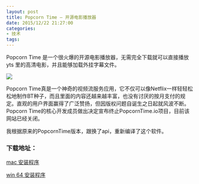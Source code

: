 ```yaml
---
layout: post
title: Popcorn Time – 开源电影播放器
date: 2015/12/22 21:27:00
categories: 
- 技术
tags: 
---
```


Popcorn Time 是一个很火爆的开源电影播放器，无需完全下载就可以直接播放 yts 里的高清电影，并且能够加载外挂字幕文件。

![](http://pics.naaln.com/blog/2019-01-14-060956.gif)

Popcorn Time真是一个神奇的视频流服务应用，它不仅可以像Netflix一样轻轻松松地制作BT种子，而且里面的内容还越来越丰富，也没有讨厌的按月支付的规定。直观的用户界面赢得了广泛赞扬，但因版权问题自诞生之日起就风波不断。Popcorn Time的核心开发成员做出决定宣布终止PopcornTime.io项目，目前该网站已经关闭。

我根据原来的PopcornTime版本，跟换了api，重新编译了这个软件。

### 下载地址：

[mac 安装程序](https://github.com/whyliam/Popcorn-Time-Desktop/releases/download/0.3.8-6/Popcorn-Time-0.3.8-6-Mac.dmg)

[win 64 安装程序](https://github.com/whyliam/Popcorn-Time-Desktop/releases/download/0.3.8-6/Popcorn.Time-0.3.8-6-win32-Setup.exe)
